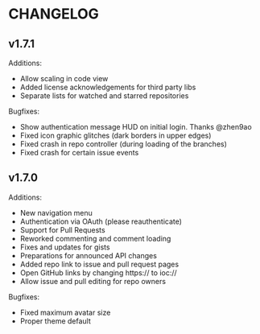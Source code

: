 # CHANGELOG

## v1.7.1

Additions:

* Allow scaling in code view
* Added license acknowledgements for third party libs
* Separate lists for watched and starred repositories

Bugfixes:

* Show authentication message HUD on initial login. Thanks @zhen9ao
* Fixed icon graphic glitches (dark borders in upper edges)
* Fixed crash in repo controller (during loading of the branches)
* Fixed crash for certain issue events

## v1.7.0

Additions:

* New navigation menu
* Authentication via OAuth (please reauthenticate)
* Support for Pull Requests
* Reworked commenting and comment loading
* Fixes and updates for gists
* Preparations for announced API changes
* Added repo link to issue and pull request pages
* Open GitHub links by changing https:// to ioc://
* Allow issue and pull editing for repo owners

Bugfixes:

* Fixed maximum avatar size
* Proper theme default
